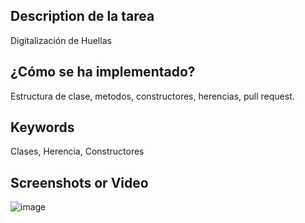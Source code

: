 ## Description de la tarea

Digitalización de Huellas

## ¿Cómo se ha implementado?

Estructura de clase, metodos, constructores, herencias, pull request.

## Keywords

Clases, Herencia, Constructores

## Screenshots or Video
![image](https://github.com/DAM12023IanG/Huellas/assets/145766951/35daaaae-77c7-4d52-977d-a71f8776f7f0)

